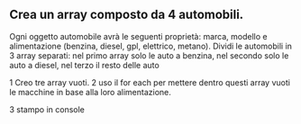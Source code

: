 ## Crea un array composto da 4 automobili.
Ogni oggetto automobile avrà le seguenti proprietà: marca, modello e alimentazione (benzina, diesel, gpl, elettrico, metano).
Dividi le automobili in 3 array separati: nel primo array solo le auto a benzina, nel secondo solo le auto a diesel, nel terzo il resto delle auto


1 Creo tre array vuoti.
2 uso il for each per mettere dentro questi array vuoti le macchine in base alla loro alimentazione.


3 stampo in console